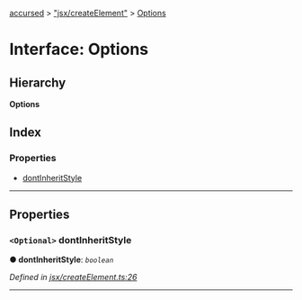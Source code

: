 [accursed](../README.md) > ["jsx/createElement"](../modules/_jsx_createelement_.md) > [Options](../interfaces/_jsx_createelement_.options.md)

# Interface: Options

## Hierarchy

**Options**

## Index

### Properties

* [dontInheritStyle](_jsx_createelement_.options.md#dontinheritstyle)

---

## Properties

<a id="dontinheritstyle"></a>

### `<Optional>` dontInheritStyle

**● dontInheritStyle**: *`boolean`*

*Defined in [jsx/createElement.ts:26](https://github.com/cancerberoSgx/accursed/blob/978b980/src/jsx/createElement.ts#L26)*

___

